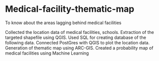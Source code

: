 # Medical-facility-thematic-map
To know about the areas lagging behind medical facilities

Collected the location data of medical facilities, schools.
Extraction of the targeted shapefile using QGIS.
Used SQL for creating database of the following data.
Connected PostGres with QGIS to plot the location data.
Generation of thematic map using ARC-GIS.
Created a probability map of medical facilities using Machine Learning

